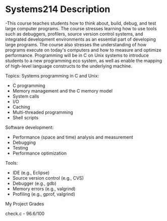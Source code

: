 # Systems214 Description

-This course teaches students how to think about, build, debug, and test large computer programs. The course stresses learning how to use tools such as debuggers, profilers, source version control systems, and integrated development environments as an essential part of developing large programs. The course also stresses the understanding of how programs execute on today's computers and how to measure and optimize performance. Programming will be in C on Unix systems to introduce students to a new programming eco system, as well as enable the mapping of high-level language constructs to the underlying machine.

Topics: 
Systems programming in C and Unix:
- C programming
- Memory management and the C memory model
- System calls
- I/O
- Caching
- Multi-threaded programming
- Shell scripts
 
Software development:
- Performance (space and time) analysis and measurement
- Debugging
- Testing
- Performance optimization
 
Tools: 
- IDE (e.g., Eclipse)
- Source version control (e.g., CVS)
- Debugger (e.g., gdb)
- Memory errors (e.g., valgrind)
- Profiling (e.g., gprof, valgrind)

My Project Grades

check.c - 96.6/100
